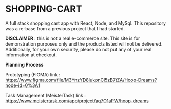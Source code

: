 # SHOPPING-CART
A full stack shopping cart app with React, Node, and MySql.
This repository was a re-base from a previous project that I had started.

**DISCLAIMER** : this is not a real e-commerce site. This site is for demonstration purposes only and the products listed will not be delivered. Additionally, for your own security, please do not put any of your real information at checkout.


**Planning Process**


Prototyping (FIGMA) link : https://www.figma.com/file/M3YnzYD8IukpnCl5zB7tZA/Hoop-Dreams?node-id=0%3A1

Task Management (MeisterTask) link : https://www.meistertask.com/app/project/aq7O1aPW/hoop-dreams
